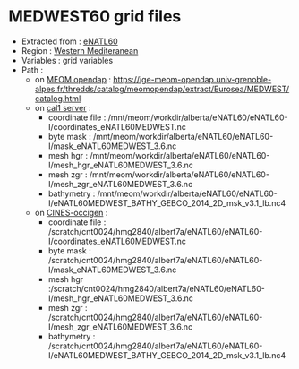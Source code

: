 # MEDWEST60 grid files

 - Extracted from : [eNATL60](../simulations/eNATL60.md)
 - Region : [Western Mediteranean](../regions/MEDWEST.md)
 - Variables : grid variables
 - Path : 
   - on [MEOM opendap](../platforms/opendap.d) : https://ige-meom-opendap.univ-grenoble-alpes.fr/thredds/catalog/meomopendap/extract/Eurosea/MEDWEST/catalog.html
   - on [cal1 server](../platforms/cal1.md) : 
      - coordinate file : /mnt/meom/workdir/alberta/eNATL60/eNATL60-I/coordinates_eNATL60MEDWEST.nc
      - byte mask : /mnt/meom/workdir/alberta/eNATL60/eNATL60-I/mask_eNATL60MEDWEST_3.6.nc
      - mesh hgr : /mnt/meom/workdir/alberta/eNATL60/eNATL60-I/mesh_hgr_eNATL60MEDWEST_3.6.nc
      - mesh zgr : /mnt/meom/workdir/alberta/eNATL60/eNATL60-I/mesh_zgr_eNATL60MEDWEST_3.6.nc
      - bathymetry : /mnt/meom/workdir/alberta/eNATL60/eNATL60-I/eNATL60MEDWEST_BATHY_GEBCO_2014_2D_msk_v3.1_lb.nc4
   - on [CINES-occigen](../platforms/occigen.md) :
      - coordinate file : /scratch/cnt0024/hmg2840/albert7a/eNATL60/eNATL60-I/coordinates_eNATL60MEDWEST.nc
      - byte mask : /scratch/cnt0024/hmg2840/albert7a/eNATL60/eNATL60-I/mask_eNATL60MEDWEST_3.6.nc
      - mesh hgr :/scratch/cnt0024/hmg2840/albert7a/eNATL60/eNATL60-I/mesh_hgr_eNATL60MEDWEST_3.6.nc
      - mesh zgr : /scratch/cnt0024/hmg2840/albert7a/eNATL60/eNATL60-I/mesh_zgr_eNATL60MEDWEST_3.6.nc
      - bathymetry : /scratch/cnt0024/hmg2840/albert7a/eNATL60/eNATL60-I/eNATL60MEDWEST_BATHY_GEBCO_2014_2D_msk_v3.1_lb.nc4
 
